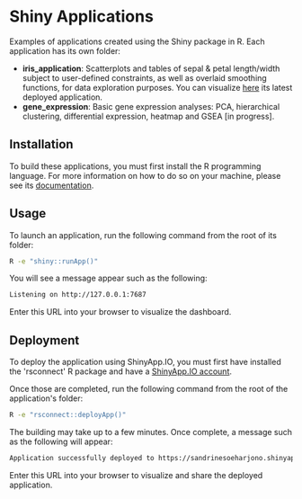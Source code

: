 # Shiny Applications
Examples of applications created using the Shiny package in R. Each application has its own folder:
- **iris_application**: Scatterplots and tables of sepal & petal length/width subject to user-defined constraints, as well as overlaid smoothing functions, for data exploration purposes. You can visualize [here](https://sandrinesoeharjono.shinyapps.io/iris_application/) its latest deployed application.
- **gene_expression**: Basic gene expression analyses: PCA, hierarchical clustering, differential expression, heatmap and GSEA [in progress].

## Installation
To build these applications, you must first install the R programming language. For more information on how to do so on your machine, please see its [documentation](https://www.r-project.org/).

## Usage
To launch an application, run the following command from the root of its folder:
```bash
R -e "shiny::runApp()"
```
You will see a message appear such as the following:
```bash
Listening on http://127.0.0.1:7687
```
Enter this URL into your browser to visualize the dashboard.

## Deployment
To deploy the application using ShinyApp.IO, you must first have installed the 'rsconnect' R package and have a [ShinyApp.IO account](https://www.shinyapps.io/?_ga=2.107189314.1911391660.1669660577-1664356779.1669660577#).

Once those are completed, run the following command from the root of the application's folder:
```bash
R -e "rsconnect::deployApp()"
```
The building may take up to a few minutes. Once complete, a message such as the following will appear:
```bash
Application successfully deployed to https://sandrinesoeharjono.shinyapps.io/iris_application/
```
Enter this URL into your browser to visualize and share the deployed application.